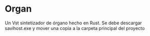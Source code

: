 # Organ

Un Vst sintetizador de órgano hecho en Rust.
Se debe descargar savihost.exe y mover una copia a la carpeta principal del proyecto